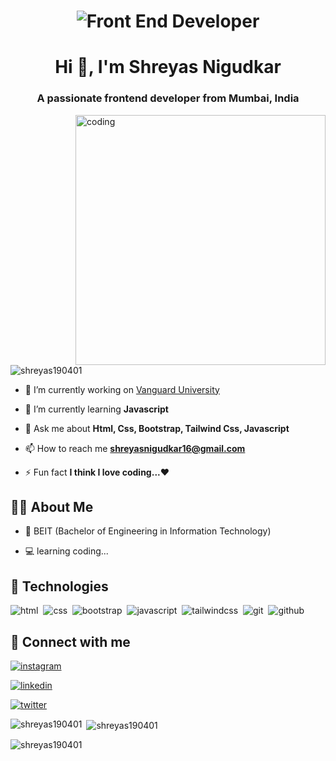 <h1 align="center"><img alt="Front End Developer" src="https://camo.githubusercontent.com/799ab8397303627bde872354ed56ccc7f927ea67805c166df9e479361221da51/68747470733a2f2f6d656469612e6973746f636b70686f746f2e636f6d2f69642f313136373630303139372f766563746f722f66726f6e742d656e642d646576656c6f706d656e742d7765622d62616e6e65722d636f6e636570742e6a70673f733d3137303636376126773d30266b3d323026633d654e6c33577434724468314b5055495035415834546b6d61456b314b5f39434d78446a6c75356b52326d453d"></h1>
<h1 align="center">Hi 👋, I'm Shreyas Nigudkar</h1>
<h3 align="center">A passionate frontend developer from Mumbai, India</h3>
<img align="right" alt="coding" width="400" src="https://www.guvi.in/blog/wp-content/uploads/2022/11/giphyFSD.gif">


<p align="left"> <img src="https://komarev.com/ghpvc/?username=shreyas190401&label=Profile%20views&color=0e75b6&style=flat" alt="shreyas190401" /> </p>


- 🔭 I’m currently working on [Vanguard University](https://vanguarduniversity.000webhostapp.com/)

- 🌱 I’m currently learning **Javascript**

- 💬 Ask me about **Html, Css, Bootstrap, Tailwind Css, Javascript**

- 📫 How to reach me **shreyasnigudkar16@gmail.com**

- ⚡ Fun fact **I think I love coding...❤**

## 🙋‍♂️ About Me
- 🏫 BEIT (Bachelor of Engineering in Information Technology)

- 💻 learning coding...

## 🚀 Technologies

![html](https://img.shields.io/badge/html5-orange?style=for-the-badge&logo=html5&logoColor=white)&nbsp;
![css](https://img.shields.io/badge/css-blue?style=for-the-badge&logo=css3&logoColor=white)&nbsp;
![bootstrap](https://img.shields.io/badge/Bootstrap-purple?style=for-the-badge&logo=bootstrap&logoColor=white)&nbsp;
![javascript](https://img.shields.io/badge/javascript-yellow?style=for-the-badge&logo=javascript&logoColor=white)&nbsp;
![tailwindcss](https://img.shields.io/badge/tailwind_css-skyblue?style=for-the-badge&logo=tailwindcss&logoColor=white)&nbsp;
![git](https://img.shields.io/badge/git-orangered?style=for-the-badge&logo=git&logoColor=white)&nbsp;
![github](https://img.shields.io/badge/github-black?style=for-the-badge&logo=github&logoColor=white)

## 🔗 Connect with me
[![instagram](https://img.shields.io/badge/instagram-cd486b?style=for-the-badge&logo=instagram&logoColor=white)](https://instagram.com/ig_shrex)

[![linkedin](https://img.shields.io/badge/linkedin-0A66C2?style=for-the-badge&logo=linkedin&logoColor=white)](https://www.linkedin.com/in/shreyasnigudkar)

[![twitter](https://img.shields.io/badge/twitter-1DA1F2?style=for-the-badge&logo=twitter&logoColor=white)](https://www.twitter.com/Shreyas190401)

<p><img align="left" src="https://github-readme-stats.vercel.app/api/top-langs?username=shreyas190401&show_icons=true&locale=en&layout=compact" alt="shreyas190401" /></p>

<p>&nbsp;<img align="center" src="https://github-readme-stats.vercel.app/api?username=shreyas190401&show_icons=true&locale=en" alt="shreyas190401" /></p>

<p><img align="center" src="https://github-readme-streak-stats.herokuapp.com/?user=shreyas190401&" alt="shreyas190401" /></p>
